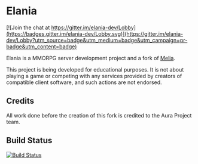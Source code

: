 Elania
==============================

[![Join the chat at https://gitter.im/elania-dev/Lobby](https://badges.gitter.im/elania-dev/Lobby.svg)](https://gitter.im/elania-dev/Lobby?utm_source=badge&utm_medium=badge&utm_campaign=pr-badge&utm_content=badge)

Elania is a MMORPG server development project and a fork of [Melia](https://github.com/aura-project/Melia).

This project is being developed for educational purposes.
It is not about playing a game or competing with any services provided by
creators of compatible client software, and such actions are not endorsed.

Credits
-------
All work done before the creation of this fork is credited to the Aura Project team.

Build Status
-------
[![Build Status](https://travis-ci.org/celophi/Elania.svg?branch=master)](https://travis-ci.org/celophi/Elania)
